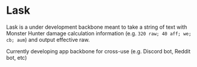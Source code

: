 # Lask

Lask is a under development backbone meant to take a string of text with Monster Hunter damage calculation information (e.g. `320 raw; 40 aff; we; cb; aum`) and output effective raw.

Currently developing app backbone for cross-use (e.g. Discord bot, Reddit bot, etc)

